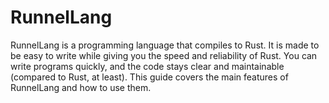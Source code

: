 # RunnelLang
RunnelLang is a programming language that compiles to Rust. It is made to be easy to write while giving you the speed and reliability of Rust. You can write programs quickly, and the code stays clear and maintainable (compared to Rust, at least). This guide covers the main features of RunnelLang and how to use them.
